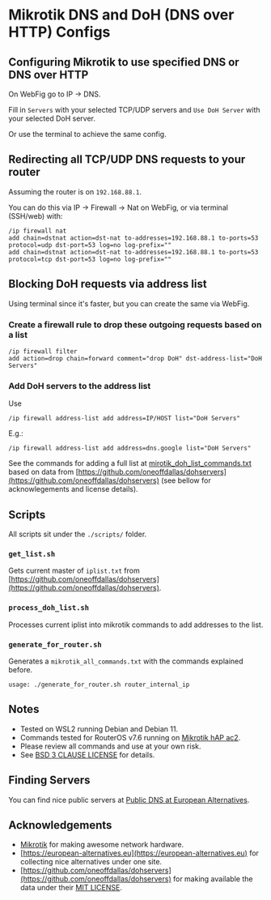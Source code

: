 # Mikrotik DNS and DoH (DNS over HTTP) Configs

## Configuring Mikrotik to use specified DNS or DNS over HTTP

On WebFig go to IP -> DNS.

Fill in `Servers` with your selected TCP/UDP servers and `Use DoH Server` with your selected DoH server.

Or use the terminal to achieve the same config.

## Redirecting all TCP/UDP DNS requests to your router

Assuming the router is on `192.168.88.1`.

You can do this via IP -> Firewall -> Nat on WebFig, or via terminal (SSH/web) with:
```
/ip firewall nat
add chain=dstnat action=dst-nat to-addresses=192.168.88.1 to-ports=53 protocol=udp dst-port=53 log=no log-prefix="" 
add chain=dstnat action=dst-nat to-addresses=192.168.88.1 to-ports=53 protocol=tcp dst-port=53 log=no log-prefix="" 
```

## Blocking DoH requests via address list

Using terminal since it's faster, but you can create the same via WebFig.

### Create a firewall rule to drop these outgoing requests based on a list
```
/ip firewall filter
add action=drop chain=forward comment="drop DoH" dst-address-list="DoH Servers"
```

### Add DoH servers to the address list 
Use 
```
/ip firewall address-list add address=IP/HOST list="DoH Servers"
``` 

E.g.: 
```
/ip firewall address-list add address=dns.google list="DoH Servers"
``` 

See the commands for adding a full list at [mirotik_doh_list_commands.txt](mikrotik_doh_list_commands.txt) based on data from [https://github.com/oneoffdallas/dohservers](https://github.com/oneoffdallas/dohservers) (see bellow for acknowlegements and license details).

## Scripts

All scripts sit under the `./scripts/` folder.

### `get_list.sh`

Gets current master of `iplist.txt` from [https://github.com/oneoffdallas/dohservers](https://github.com/oneoffdallas/dohservers).

### `process_doh_list.sh`

Processes current iplist into mikrotik commands to add addresses to the list.

### `generate_for_router.sh`

Generates a `mikrotik_all_commands.txt` with the commands explained before.

```
usage: ./generate_for_router.sh router_internal_ip 
``` 

## Notes
- Tested on WSL2 running Debian and Debian 11.
- Commands tested for RouterOS v7.6 running on [Mikrotik hAP ac2](https://mikrotik.com/product/hap_ac2).
- Please review all commands and use at your own risk.
- See [BSD 3 CLAUSE LICENSE](LICENSE.md) for details.

## Finding Servers

You can find nice public servers at [Public DNS at European Alternatives](https://european-alternatives.eu/category/public-dns).

## Acknowledgements 

- [Mikrotik](https://mikrotik.com) for making awesome network hardware.
- [https://european-alternatives.eu](https://european-alternatives.eu) for collecting nice alternatives under one site.
- [https://github.com/oneoffdallas/dohservers](https://github.com/oneoffdallas/dohservers) for making available the data under their [MIT LICENSE](https://github.com/oneoffdallas/dohservers/blob/master/LICENSE).